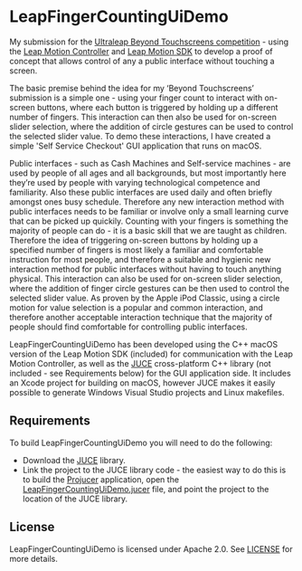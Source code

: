 # LeapFingerCountingUiDemo

My submission for the [Ultraleap Beyond Touchscreens competition](https://www.ultraleap.com/company/news/events/developer-competition-2020/) - using the [Leap Motion Controller](https://www.ultraleap.com/product/leap-motion-controller/) and [Leap Motion SDK](https://developer.leapmotion.com) to develop a proof of concept that allows control of any a public interface without touching a screen. 

The basic premise behind the idea for my ‘Beyond Touchscreens’ submission is a simple one - using your finger count to interact with on-screen buttons, where each button is triggered by holding up a different number of fingers. This interaction can then also be used for on-screen slider selection, where the addition of circle gestures can be used to control the selected slider value. To demo these interactions, I have created a simple 'Self Service Checkout' GUI application that runs on macOS.

Public interfaces - such as Cash Machines and Self-service machines - are used by people of all ages and all backgrounds, but most importantly here they’re used by people with varying technological competence and familiarity. Also these public interfaces are used daily and often briefly amongst ones busy schedule. Therefore any new interaction method with public interfaces needs to be familiar or involve only a small learning curve that can be picked up quickily. Counting with your fingers is something the majority of people can do - it is a basic skill that we are taught as children. Therefore the idea of triggering on-screen buttons by holding up a specified number of fingers is most likely a familiar and comfortable instruction for most people, and therefore a suitable and hygienic new interaction method for public interfaces without having to touch anything physical.  This interaction can also be used for on-screen slider selection, where the addition of finger circle gestures can be then used to control the selected slider value. As proven by the Apple iPod Classic, using a circle motion for value selection is a popular and common interaction, and therefore another acceptable interaction technique that the majority of people should find comfortable for controlling public interfaces. 

LeapFingerCountingUiDemo has been developed using the C++ macOS version of the Leap Motion SDK (included) for communication with the Leap Motion Controller, as well as the [JUCE](https://juce.com) cross-platform C++ library (not included - see Requirements below) for the GUI application side. It includes an Xcode project for building on macOS, however JUCE makes it easily possible to generate Windows Visual Studio projects and Linux makefiles.

## Requirements ##

To build LeapFingerCountingUiDemo you will need to do the following:

+  Download the [JUCE](https://github.com/juce-framework/JUCE) library.
+  Link the project to the JUCE library code - the easiest way to do this is to build the [Projucer](https://github.com/juce-framework/JUCE/tree/master/extras/Projucer) application, open the [LeapFingerCountingUiDemo.jucer](https://github.com/liamlacey/LeapFingerCountingUiDemo/blob/master/LeapFingerCountingUiDemo.jucer) file, and point the project to the location of the JUCE library.

## License ##

LeapFingerCountingUiDemo is licensed under Apache 2.0. See [LICENSE](https://github.com/liamlacey/LeapFingerCountingUiDemo/blob/master/LICENSE) for more details.
